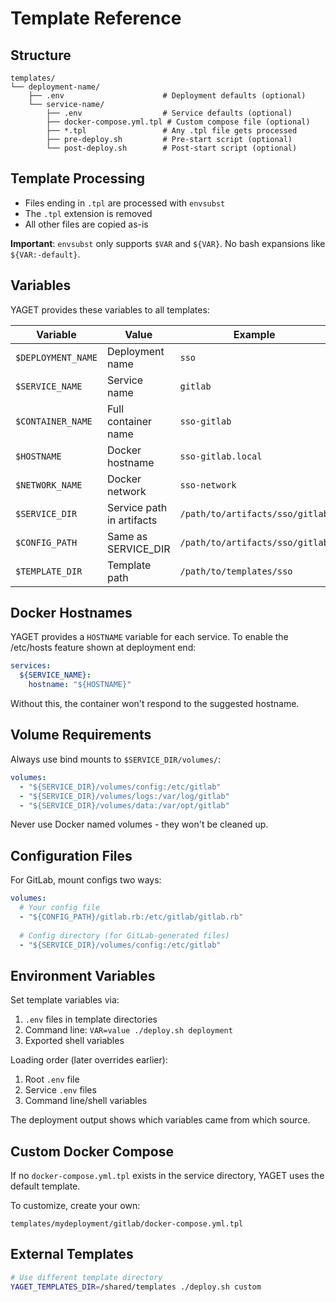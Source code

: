 # Template Reference

## Structure

```
templates/
└── deployment-name/
    ├── .env                      # Deployment defaults (optional)
    └── service-name/
        ├── .env                  # Service defaults (optional)
        ├── docker-compose.yml.tpl # Custom compose file (optional)
        ├── *.tpl                 # Any .tpl file gets processed
        ├── pre-deploy.sh         # Pre-start script (optional)
        └── post-deploy.sh        # Post-start script (optional)
```

## Template Processing

- Files ending in `.tpl` are processed with `envsubst`
- The `.tpl` extension is removed
- All other files are copied as-is

**Important**: `envsubst` only supports `$VAR` and `${VAR}`. No bash expansions like `${VAR:-default}`.

## Variables

YAGET provides these variables to all templates:

| Variable | Value | Example |
|----------|-------|---------|
| `$DEPLOYMENT_NAME` | Deployment name | `sso` |
| `$SERVICE_NAME` | Service name | `gitlab` |
| `$CONTAINER_NAME` | Full container name | `sso-gitlab` |
| `$HOSTNAME` | Docker hostname | `sso-gitlab.local` |
| `$NETWORK_NAME` | Docker network | `sso-network` |
| `$SERVICE_DIR` | Service path in artifacts | `/path/to/artifacts/sso/gitlab` |
| `$CONFIG_PATH` | Same as SERVICE_DIR | `/path/to/artifacts/sso/gitlab` |
| `$TEMPLATE_DIR` | Template path | `/path/to/templates/sso` |

## Docker Hostnames

YAGET provides a `HOSTNAME` variable for each service. To enable the /etc/hosts feature shown at deployment end:

```yaml
services:
  ${SERVICE_NAME}:
    hostname: "${HOSTNAME}"
```

Without this, the container won't respond to the suggested hostname.

## Volume Requirements

Always use bind mounts to `$SERVICE_DIR/volumes/`:

```yaml
volumes:
  - "${SERVICE_DIR}/volumes/config:/etc/gitlab"
  - "${SERVICE_DIR}/volumes/logs:/var/log/gitlab"
  - "${SERVICE_DIR}/volumes/data:/var/opt/gitlab"
```

Never use Docker named volumes - they won't be cleaned up.

## Configuration Files

For GitLab, mount configs two ways:

```yaml
volumes:
  # Your config file
  - "${CONFIG_PATH}/gitlab.rb:/etc/gitlab/gitlab.rb"
  
  # Config directory (for GitLab-generated files)
  - "${SERVICE_DIR}/volumes/config:/etc/gitlab"
```

## Environment Variables

Set template variables via:

1. `.env` files in template directories
2. Command line: `VAR=value ./deploy.sh deployment`
3. Exported shell variables

Loading order (later overrides earlier):
1. Root `.env` file
2. Service `.env` files  
3. Command line/shell variables

The deployment output shows which variables came from which source.

## Custom Docker Compose

If no `docker-compose.yml.tpl` exists in the service directory, YAGET uses the default template.

To customize, create your own:
```
templates/mydeployment/gitlab/docker-compose.yml.tpl
```

## External Templates

```bash
# Use different template directory
YAGET_TEMPLATES_DIR=/shared/templates ./deploy.sh custom
```
